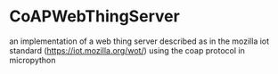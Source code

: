 # CoAPWebThingServer
an implementation of a web thing server described as in the mozilla iot standard (https://iot.mozilla.org/wot/) using the coap protocol in micropython

